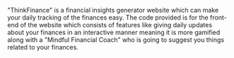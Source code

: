 "ThinkFinance" is a financial insights generator website which can make your daily tracking of the finances easy. The code provided is for the front-end of the website which consists of features like giving daily updates about your finances in an interactive manner meaning it is more gamified along with a "Mindful Financial Coach" who is going to suggest you things related to your finances. 
